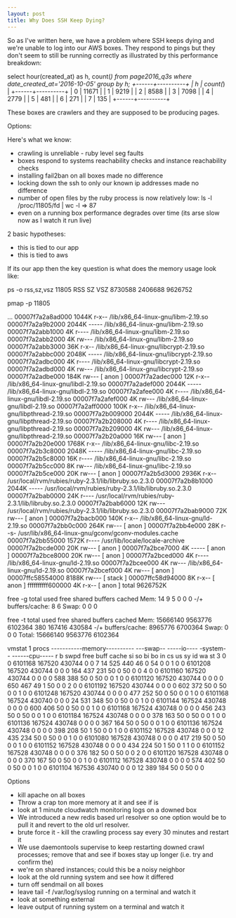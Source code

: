 ```yaml
---
layout: post
title: Why Does SSH Keep Dying?
---
```

So as I've written here, we have a problem where SSH keeps dying and we're unable to log into our AWS boxes.  They respond to pings but they don't seem to still be running correctly as illustrated by this performance breakdown:

select hour(created_at) as h, count(*)  from page2016_q3s where date_created_at='2016-10-05' group by h;
+------+----------+
| h    | count(*) |
+------+----------+
|    0 |    11671 |
|    1 |     9219 |
|    2 |     8588 |
|    3 |     7098 |
|    4 |     2779 |
|    5 |      481 |
|    6 |      271 |
|    7 |      135 |
+------+----------+

These boxes are crawlers and they are supposed to be producing pages.

Options:

Here's what we know:

* crawling is unreliable - ruby level seg faults
* boxes respond to systems reachability checks and instance reachability checks
* installing fail2ban on all boxes made no difference
* locking down the ssh to only our known ip addresses made no difference
* number of open files by the ruby process is now relatively low: ls -l /proc/11805/fd | wc -l => 87
* even on a running box performance degrades over time (its arse slow now as I watch it run live)

2 basic hypotheses:

* this is tied to our app
* this is tied to aws

If its our app then the key question is what does the memory usage look like:

ps -o rss,sz,vsz 11805
  RSS    SZ    VSZ
8730588 2406688 9626752

pmap -p 11805

...
00007f7a2a8ad000   1044K r-x-- /lib/x86_64-linux-gnu/libm-2.19.so
00007f7a2a9b2000   2044K ----- /lib/x86_64-linux-gnu/libm-2.19.so
00007f7a2abb1000      4K r---- /lib/x86_64-linux-gnu/libm-2.19.so
00007f7a2abb2000      4K rw--- /lib/x86_64-linux-gnu/libm-2.19.so
00007f7a2abb3000     36K r-x-- /lib/x86_64-linux-gnu/libcrypt-2.19.so
00007f7a2abbc000   2048K ----- /lib/x86_64-linux-gnu/libcrypt-2.19.so
00007f7a2adbc000      4K r---- /lib/x86_64-linux-gnu/libcrypt-2.19.so
00007f7a2adbd000      4K rw--- /lib/x86_64-linux-gnu/libcrypt-2.19.so
00007f7a2adbe000    184K rw---   [ anon ]
00007f7a2adec000     12K r-x-- /lib/x86_64-linux-gnu/libdl-2.19.so
00007f7a2adef000   2044K ----- /lib/x86_64-linux-gnu/libdl-2.19.so
00007f7a2afee000      4K r---- /lib/x86_64-linux-gnu/libdl-2.19.so
00007f7a2afef000      4K rw--- /lib/x86_64-linux-gnu/libdl-2.19.so
00007f7a2aff0000    100K r-x-- /lib/x86_64-linux-gnu/libpthread-2.19.so
00007f7a2b009000   2044K ----- /lib/x86_64-linux-gnu/libpthread-2.19.so
00007f7a2b208000      4K r---- /lib/x86_64-linux-gnu/libpthread-2.19.so
00007f7a2b209000      4K rw--- /lib/x86_64-linux-gnu/libpthread-2.19.so
00007f7a2b20a000     16K rw---   [ anon ]
00007f7a2b20e000   1768K r-x-- /lib/x86_64-linux-gnu/libc-2.19.so
00007f7a2b3c8000   2048K ----- /lib/x86_64-linux-gnu/libc-2.19.so
00007f7a2b5c8000     16K r---- /lib/x86_64-linux-gnu/libc-2.19.so
00007f7a2b5cc000      8K rw--- /lib/x86_64-linux-gnu/libc-2.19.so
00007f7a2b5ce000     20K rw---   [ anon ]
00007f7a2b5d3000   2936K r-x-- /usr/local/rvm/rubies/ruby-2.3.1/lib/libruby.so.2.3.0
00007f7a2b8b1000   2044K ----- /usr/local/rvm/rubies/ruby-2.3.1/lib/libruby.so.2.3.0
00007f7a2bab0000     24K r---- /usr/local/rvm/rubies/ruby-2.3.1/lib/libruby.so.2.3.0
00007f7a2bab6000     12K rw--- /usr/local/rvm/rubies/ruby-2.3.1/lib/libruby.so.2.3.0
00007f7a2bab9000     72K rw---   [ anon ]
00007f7a2bacb000    140K r-x-- /lib/x86_64-linux-gnu/ld-2.19.so
00007f7a2bb0c000    264K rw---   [ anon ]
00007f7a2bb4e000     28K r--s- /usr/lib/x86_64-linux-gnu/gconv/gconv-modules.cache
00007f7a2bb55000   1572K r---- /usr/lib/locale/locale-archive
00007f7a2bcde000     20K rw---   [ anon ]
00007f7a2bce7000      4K -----   [ anon ]
00007f7a2bce8000     20K rw---   [ anon ]
00007f7a2bced000      4K r---- /lib/x86_64-linux-gnu/ld-2.19.so
00007f7a2bcee000      4K rw--- /lib/x86_64-linux-gnu/ld-2.19.so
00007f7a2bcef000      4K rw---   [ anon ]
00007ffc58554000   8188K rw---   [ stack ]
00007ffc58d94000      8K r-x--   [ anon ]
ffffffffff600000      4K r-x--   [ anon ]
 total          9626752K
 
 free -g
              total       used       free     shared    buffers     cached
 Mem:            14          9          5          0          0          0
 -/+ buffers/cache:          8          6
 Swap:            0          0          0
 
 
  free -t
              total       used       free     shared    buffers     cached
 Mem:      15666140    9563776    6102364        380     167416     430584
 -/+ buffers/cache:    8965776    6700364
 Swap:            0          0          0
 Total:    15666140    9563776    6102364
 
 
 vmstat 1
 procs -----------memory---------- ---swap-- -----io---- -system-- ------cpu-----
  r  b   swpd   free   buff  cache   si   so    bi    bo   in   cs us sy id wa st
  3  0      0 6101168 167520 430744    0    0     7    14  525  440 46  0 54  0  0
  1  0      0 6101208 167520 430744    0    0     0   164  437  231 50  0 50  0  0
  4  0      0 6101160 167520 430744    0    0     0     0  588  388 50  0 50  0  0
  1  0      0 6101120 167520 430744    0    0     0     0  650  467 49  1 50  0  0
  2  0      0 6101192 167520 430744    0    0     0     0  602  372 50  0 50  0  0
  1  0      0 6101248 167520 430744    0    0     0     0  477  252 50  0 50  0  0
  1  0      0 6101168 167524 430740    0    0     0    24  531  348 50  0 50  0  0
  1  0      0 6101144 167524 430748    0    0     0     0  600  406 50  0 50  0  0
  1  0      0 6101168 167524 430748    0    0     0     0  456  243 50  0 50  0  0
  1  0      0 6101184 167524 430748    0    0     0     0  378  163 50  0 50  0  0
  1  0      0 6101136 167524 430748    0    0     0     0  367  164 50  0 50  0  0
  1  0      0 6101136 167524 430748    0    0     0     0  398  208 50  1 50  0  0
  1  0      0 6101152 167528 430748    0    0     0    12  435  234 50  0 50  0  0
  1  0      0 6101080 167528 430748    0    0     0     0  417  219 50  0 50  0  0
  1  0      0 6101152 167528 430748    0    0     0     0  434  224 50  1 50  0  1
  1  0      0 6101152 167528 430748    0    0     0     0  376  182 50  0 50  0  0
  2  0      0 6101120 167528 430748    0    0     0     0  370  167 50  0 50  0  0
  1  0      0 6101112 167528 430748    0    0     0     0  574  402 50  0 50  0  0
  1  0      0 6101104 167536 430740    0    0     0    12  389  184 50  0 50  0  0
  
  

Options

* kill apache on all boxes
* Throw a crap ton more memory at it and see if is
* look at 1 minute cloudwatch monitoring logs on a downed box
* We introduced a new redis based url resolver so one option would be to pull it and revert to the old url resolver.
* brute force it - kill the crawling process say every 30 minutes and restart it 
* We use daemontools supervise to keep restarting downed crawl processes; remove that and see if boxes stay up longer (i.e. try and confirm the)
* we're on shared instances; could this be a noisy neighbor 
* look at the old running system and see how it differed
* turn off sendmail on all boxes
* leave tail -f /var/log/syslog running on a terminal and watch it
* look at something external
* leave output of running system on a terminal and watch it